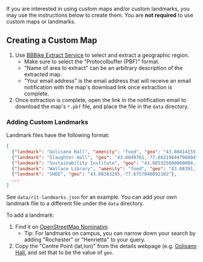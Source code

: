 If you are interested in using custom maps and/or custom landmarks, you may use
the instructions below to create them.  You are __not required__ to use custom
maps or landmarks.

## Creating a Custom Map

1. Use [BBBike Extract Service](https://extract.bbbike.org/?sw_lng=-77.69&sw_lat=43.077&ne_lng=-77.651&ne_lat=43.094&format=osm.pbf&coords=-77.69%2C43.077%7C-77.665%2C43.079%7C-77.662%2C43.082%7C-77.655%2C43.082%7C-77.653%2C43.086%7C-77.654%2C43.088%7C-77.652%2C43.092%7C-77.651%2C43.094%7C-77.682%2C43.094%7C-77.684%2C43.09%7C-77.688%2C43.085%7C-77.69%2C43.081&lang=en&city=RIT)
   to select and extract a geographic region.
   - Make sure to select the "Protocolbuffer (PBF)" format.
   - "Name of area to extract" can be an arbitrary description of the extracted
     map.
   - "Your email address" is the email address that will receive an email
     notification with the map's download link once extraction is complete.
2. Once extraction is complete, open the link in the notification email to
   download the map's `*.pbf` file, and place the file in the `data` directory.

### Adding Custom Landmarks

Landmark files have the following format:

```json
[
  {"landmark": "Golisano Hall", "amenity": "food", "geo": "43.08414155,-77.67989302038293"},
  {"landmark": "Slaughter Hall", "geo": "43.0849761,-77.68219844708884"},
  {"landmark": "Sustainability Institute", "geo": "43.085325600000004,-77.68132508662501"},
  {"landmark": "Wallace Library", "amenity": "food", "geo": "43.08391,-77.67634473251854"},
  {"landmark": "SHED", "geo": "43.08383285,-77.6757840091102"},
  ...
]
```
See `data/rit-landmarks.json` for an example. You can add your own landmark file
to a different file under the `data` directory.

To add a landmark:
1. Find it on [OpenStreetMap Nominatim](https://nominatim.openstreetmap.org/).
   - Tip: For landmarks on campus, you can narrow down your search by adding
     "Rochester" or "Henrietta" to your query.
2. Copy the "Centre Point (lat,lon)" from the details webpage
   (e.g. [Golisano Hall](https://nominatim.openstreetmap.org/ui/details.html?osmtype=W&osmid=24941723&class=building),
   and set that to be the value of `geo`.

